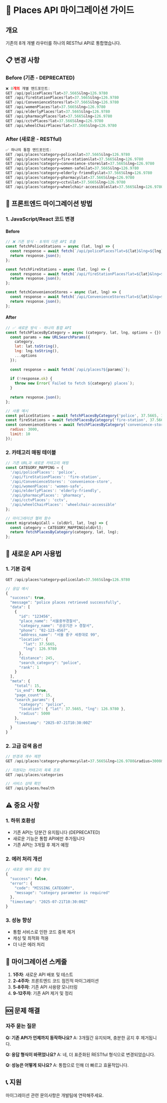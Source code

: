 # 🚀 Places API 마이그레이션 가이드

## 개요
기존의 8개 개별 라우터를 하나의 RESTful API로 통합했습니다.

## 📋 변경 사항

### Before (기존 - DEPRECATED)
```javascript
❌ 8개의 개별 엔드포인트:
GET /api/policePlaces?lat=37.5665&lng=126.9780
GET /api/fireStationPlaces?lat=37.5665&lng=126.9780
GET /api/ConvenienceStores?lat=37.5665&lng=126.9780
GET /api/womenPlaces?lat=37.5665&lng=126.9780
GET /api/elderlyPlaces?lat=37.5665&lng=126.9780
GET /api/pharmacyPlaces?lat=37.5665&lng=126.9780
GET /api/cctvPlaces?lat=37.5665&lng=126.9780
GET /api/wheelChairPlaces?lat=37.5665&lng=126.9780
```

### After (새로운 - RESTful)
```javascript
✅ 하나의 통합 엔드포인트:
GET /api/places?category=police&lat=37.5665&lng=126.9780
GET /api/places?category=fire-station&lat=37.5665&lng=126.9780
GET /api/places?category=convenience-store&lat=37.5665&lng=126.9780
GET /api/places?category=women-safe&lat=37.5665&lng=126.9780
GET /api/places?category=elderly-friendly&lat=37.5665&lng=126.9780
GET /api/places?category=pharmacy&lat=37.5665&lng=126.9780
GET /api/places?category=cctv&lat=37.5665&lng=126.9780
GET /api/places?category=wheelchair-accessible&lat=37.5665&lng=126.9780
```

## 🔧 프론트엔드 마이그레이션 방법

### 1. JavaScript/React 코드 변경

#### Before
```javascript
// ❌ 기존 방식 - 8개의 다른 API 호출
const fetchPoliceStations = async (lat, lng) => {
  const response = await fetch(`/api/policePlaces?lat=${lat}&lng=${lng}`);
  return response.json();
};

const fetchFireStations = async (lat, lng) => {
  const response = await fetch(`/api/fireStationPlaces?lat=${lat}&lng=${lng}`);
  return response.json();
};

const fetchConvenienceStores = async (lat, lng) => {
  const response = await fetch(`/api/ConvenienceStores?lat=${lat}&lng=${lng}`);
  return response.json();
};
```

#### After
```javascript
// ✅ 새로운 방식 - 하나의 통합 API
const fetchPlacesByCategory = async (category, lat, lng, options = {}) => {
  const params = new URLSearchParams({
    category,
    lat: lat.toString(),
    lng: lng.toString(),
    ...options
  });
  
  const response = await fetch(`/api/places?${params}`);
  
  if (!response.ok) {
    throw new Error(`Failed to fetch ${category} places`);
  }
  
  return response.json();
};

// 사용 예시
const policeStations = await fetchPlacesByCategory('police', 37.5665, 126.9780);
const fireStations = await fetchPlacesByCategory('fire-station', 37.5665, 126.9780);
const convenienceStores = await fetchPlacesByCategory('convenience-store', 37.5665, 126.9780, {
  radius: 3000,
  limit: 10
});
```

### 2. 카테고리 매핑 테이블

```javascript
// 기존 URL과 새로운 카테고리 매핑
const CATEGORY_MAPPING = {
  '/api/policePlaces': 'police',
  '/api/fireStationPlaces': 'fire-station',
  '/api/ConvenienceStores': 'convenience-store',
  '/api/womenPlaces': 'women-safe',
  '/api/elderlyPlaces': 'elderly-friendly',
  '/api/pharmacyPlaces': 'pharmacy',
  '/api/cctvPlaces': 'cctv',
  '/api/wheelChairPlaces': 'wheelchair-accessible'
};

// 마이그레이션 헬퍼 함수
const migrateApiCall = (oldUrl, lat, lng) => {
  const category = CATEGORY_MAPPING[oldUrl];
  return fetchPlacesByCategory(category, lat, lng);
};
```

## 🎯 새로운 API 사용법

### 1. 기본 검색
```javascript
GET /api/places?category=police&lat=37.5665&lng=126.9780

// 응답 예시
{
  "success": true,
  "message": "police places retrieved successfully",
  "data": [
    {
      "id": "123456",
      "place_name": "서울중부경찰서",
      "category_name": "공공기관 > 경찰서",
      "phone": "02-123-4567",
      "address_name": "서울 중구 세종대로 99",
      "location": {
        "lat": 37.5665,
        "lng": 126.9780
      },
      "distance": 245,
      "search_category": "police",
      "rank": 1
    }
  ],
  "meta": {
    "total": 15,
    "is_end": true,
    "page_count": 15,
    "search_params": {
      "category": "police",
      "location": { "lat": 37.5665, "lng": 126.9780 },
      "radius": 5000
    },
    "timestamp": "2025-07-21T10:30:00Z"
  }
}
```

### 2. 고급 검색 옵션
```javascript
// 반경과 개수 제한
GET /api/places?category=pharmacy&lat=37.5665&lng=126.9780&radius=3000&limit=5

// 지원되는 카테고리 목록 조회
GET /api/places/categories

// 서비스 상태 확인
GET /api/places/health
```

## ⚠️ 중요 사항

### 1. 하위 호환성
- 기존 API는 당분간 유지됩니다 (DEPRECATED)
- 새로운 기능은 통합 API에만 추가됩니다
- 기존 API는 3개월 후 제거 예정

### 2. 에러 처리 개선
```javascript
// 새로운 에러 응답 형식
{
  "success": false,
  "error": {
    "code": "MISSING_CATEGORY",
    "message": "category parameter is required"
  },
  "timestamp": "2025-07-21T10:30:00Z"
}
```

### 3. 성능 향상
- 통합 서비스로 인한 코드 중복 제거
- 캐싱 및 최적화 적용
- 더 나은 에러 처리

## 📅 마이그레이션 스케줄

1. **1주차**: 새로운 API 배포 및 테스트
2. **2-4주차**: 프론트엔드 코드 점진적 마이그레이션
3. **5-8주차**: 기존 API 사용량 모니터링
4. **9-12주차**: 기존 API 제거 및 정리

## 🆘 문제 해결

### 자주 묻는 질문

**Q: 기존 API가 언제까지 동작하나요?**
A: 3개월간 유지되며, 충분한 공지 후 제거됩니다.

**Q: 응답 형식이 바뀌었나요?**
A: 네, 더 표준화된 RESTful 형식으로 변경되었습니다.

**Q: 성능은 어떻게 되나요?**
A: 통합으로 인해 더 빠르고 효율적입니다.

## 📞 지원
마이그레이션 관련 문의사항은 개발팀에 연락해주세요.
